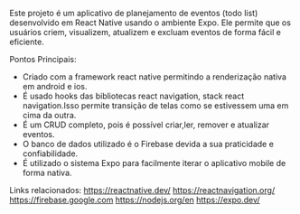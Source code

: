 Este projeto é um aplicativo de planejamento de eventos (todo list) desenvolvido em React Native usando o ambiente Expo. Ele permite que os usuários criem, visualizem, atualizem e excluam eventos de forma fácil e eficiente.

Pontos Principais:
- Criado com a framework react native permitindo a renderização nativa em android e ios.
- É usado hooks das bibliotecas react navigation, stack react navigation.Isso permite transição de telas como se estivessem uma em cima da outra.
- É um CRUD completo, pois é possível criar,ler, remover e atualizar eventos.
- O banco de dados utilizado é o Firebase devida a sua praticidade e confiabilidade.
- É utilizado o sistema Expo para facilmente iterar o aplicativo mobile de forma nativa.

Links relacionados:
https://reactnative.dev/
https://reactnavigation.org/
https://firebase.google.com
https://nodejs.org/en
https://expo.dev/
